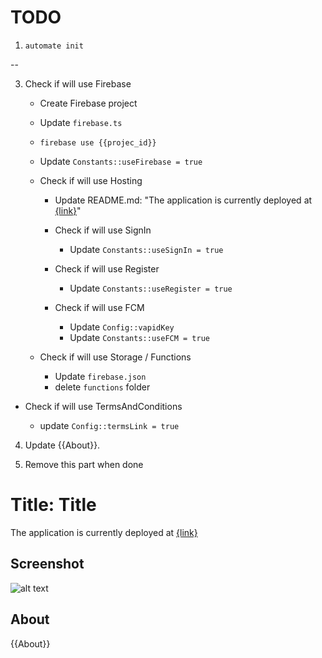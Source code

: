 # TODO

1. `automate init`

--

3. Check if will use Firebase

   - Create Firebase project

   - Update `firebase.ts`

   - `firebase use {{projec_id}}`

   - Update `Constants::useFirebase = true`

   - Check if will use Hosting

     - Update README.md: "The application is currently deployed at [{link}]({link})"

     - Check if will use SignIn

       - Update `Constants::useSignIn = true`

     - Check if will use Register

       - Update `Constants::useRegister = true`

     - Check if will use FCM
       - Update `Config::vapidKey`
       - Update `Constants::useFCM = true`

   - Check if will use Storage / Functions
     - Update `firebase.json`
     - delete `functions` folder

- Check if will use TermsAndConditions

  - update `Config::termsLink = true`

4. Update {{About}}.

5. Remove this part when done

# Title: Title

The application is currently deployed at [{link}]({link})

## Screenshot

![alt text](https://github.com/Manila-Arduino/{{Repo_Name}}/blob/main/public/images/screenshot.png)

## About

{{About}}

